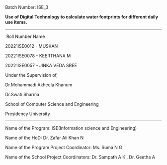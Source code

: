 Batch Number: ISE_3​

**Use of Digital Technology to calculate water footprints for different daily use items.​**

----------------------------------------------------------------------------------------------------
​
Roll Number     Name

20221ISE0012​ - MUSKAN​

20221ISE0078​ - KEERTHANA M​

20221ISE0057​ - JINKA VEDA SREE​

Under the Supervision of,​

Dr.Mohammadi Akheela Khanum ​

Dr.Swati Sharma​

School of Computer Science and Engineering​

Presidency University​

--------------------------------------------------------------------------

Name of the Program: ISE(Information science and Engineering)​

Name of the HoD: Dr. Zafar Ali Khan N​

Name of the Program Project Coordinator: Ms. Suma N G​

Name of the School Project Coordinators: Dr. Sampath A K , Dr. Geetha A ​



